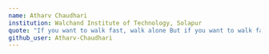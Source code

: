 ```yaml
---
name: Atharv Chaudhari
institution: Walchand Institute of Technology, Solapur
quote: "If you want to walk fast, walk alone But if you want to walk far, walk together."
github_user: Atharv-Chaudhari
---
```

